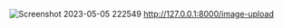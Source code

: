 ![Screenshot 2023-05-05 222549](https://user-images.githubusercontent.com/128790623/236520701-93603b27-9bd0-4b43-bd2f-af4096ad16c2.png)
http://127.0.0.1:8000/image-upload
